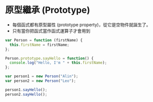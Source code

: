 # 原型繼承 (Prototype)

* 每個函式都有原型屬性 (prototype property)，從它是空物件就誕生了。
* 只有當你把函式當作函式運算子才會用到

```js
var Person = function (firstName) {
  this.firstName = firstName;
};

Person.prototype.sayHello = function() {
  console.log("Hello, I'm " + this.firstName);
};

var person1 = new Person("Alin");
var person2 = new Person("Leo");

person1.sayHello();
person2.sayHello();
```

<!--
Hello, I'm Alin
Hello, I'm Leo
Person { firstName: 'Alin' }
-->


<!--classical inheritance vs prototypal inheritance-->
